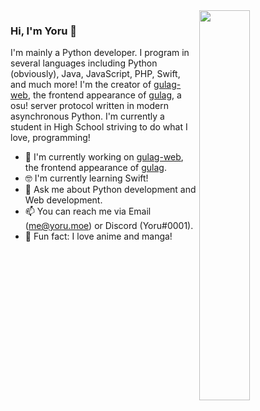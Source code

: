 <img align="right" width="40%" src="https://osu.yoru.moe/static/images/pippi.png" />

### Hi, I'm Yoru 👋

I'm mainly a Python developer. I program in several languages including Python (obviously), Java, JavaScript, PHP, Swift, and much more! I'm the creator of [gulag-web](https://github.com/Yo-ru/gulag-web), the frontend appearance of [gulag](https://github.com/cmyui/gulag), a osu! server protocol written in modern asynchronous Python. I'm currently a student in High School striving to do what I love, programming!

- 🚀  I'm currently working on [gulag-web](https://github.com/Yo-ru/gulag-web), the frontend appearance of [gulag](https://github.com/cmyui/gulag).
- 🤓  I'm currently learning Swift!
- 💬  Ask me about Python development and Web development.
- 📫  You can reach me via Email (me@yoru.moe) or Discord (Yoru#0001).
- 💢  Fun fact: I love anime and manga!
